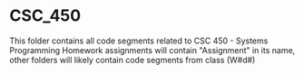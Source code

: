 # CSC_450
This folder contains all code segments related to CSC 450 - Systems Programming
Homework assignments will contain "Assignment" in its name, other folders will likely contain code segments from class (W#d#)
